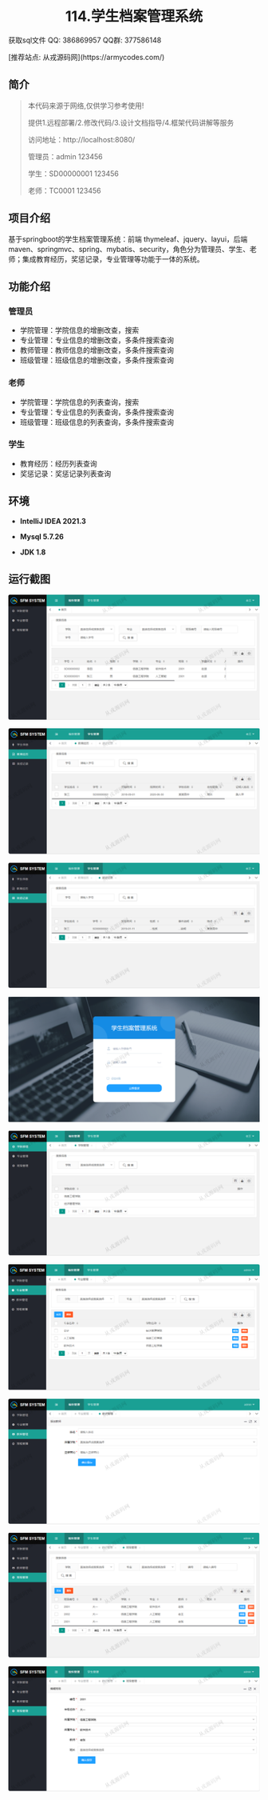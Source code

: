 <p><h1 align="center">114.学生档案管理系统</h1></p>

<p> 获取sql文件 QQ: 386869957 QQ群: 377586148 </p>
<p> [推荐站点: 从戎源码网](https://armycodes.com/) </p>

## 简介

> 本代码来源于网络,仅供学习参考使用!
>
> 提供1.远程部署/2.修改代码/3.设计文档指导/4.框架代码讲解等服务
> 
> 访问地址：http://localhost:8080/
> 
> 管理员：admin 123456
> 
> 学生：SD00000001 123456
> 
> 老师：TC0001 123456
> 

## 项目介绍
基于springboot的学生档案管理系统：前端 thymeleaf、jquery、layui，后端 maven、springmvc、spring、mybatis、security，角色分为管理员、学生、老师；集成教育经历，奖惩记录，专业管理等功能于一体的系统。

## 功能介绍

### 管理员

- 学院管理：学院信息的增删改查，搜索
- 专业管理：专业信息的增删改查，多条件搜索查询
- 教师管理：教师信息的增删改查，多条件搜索查询
- 班级管理：班级信息的增删改查，多条件搜索查询

### 老师

- 学院管理：学院信息的列表查询，搜索
- 专业管理：专业信息的列表查询，多条件搜索查询
- 班级管理：班级信息的列表查询，多条件搜索查询

### 学生

- 教育经历：经历列表查询
- 奖惩记录：奖惩记录列表查询

## 环境

- <b>IntelliJ IDEA 2021.3</b>

- <b>Mysql 5.7.26</b>

- <b>JDK 1.8</b>

## 运行截图
![](screenshot/1.png)

![](screenshot/2.png)

![](screenshot/3.png)

![](screenshot/4.png)

![](screenshot/5.png)

![](screenshot/6.png)

![](screenshot/7.png)

![](screenshot/8.png)

![](screenshot/9.png)